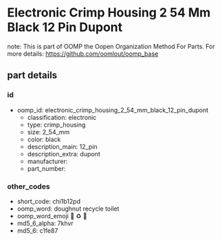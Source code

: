 # Electronic Crimp Housing 2 54 Mm Black 12 Pin Dupont  

note: This is part of OOMP the Oopen Organization Method For Parts. For more details: https://github.com/oomlout/oomp_base

##  part details





### id
* oomp_id: electronic_crimp_housing_2_54_mm_black_12_pin_dupont
  * classification: electronic
  * type: crimp_housing
  * size: 2_54_mm
  * color: black
  * description_main: 12_pin
  * description_extra: dupont
  * manufacturer: 
  * part_number: 

### other_codes
* short_code: chi1b12pd
* oomp_word: doughnut recycle toilet
* oomp_word_emoji :doughnut: :recycle: :toilet:
* md5_6_alpha: 7khvr
* md5_6: c1fe87